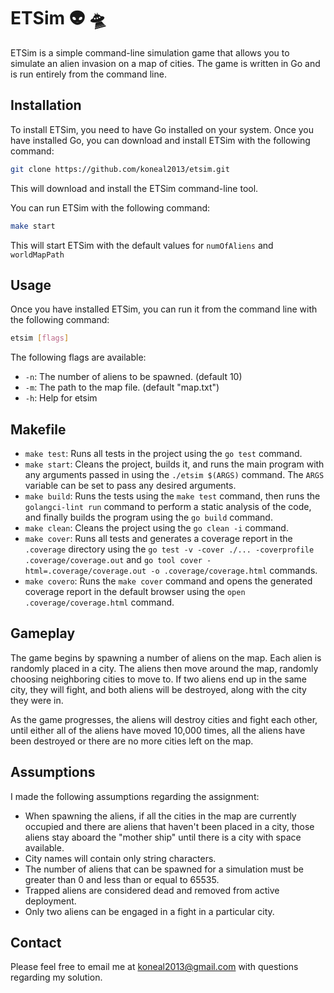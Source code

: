 # ETSim 👽 🛸

ETSim is a simple command-line simulation game that allows you to simulate an alien invasion on a map of cities. The game is written in Go and is run entirely from the command line.

## Installation

To install ETSim, you need to have Go installed on your system. Once you have installed Go, you can download and install ETSim with the following command:

```bash
git clone https://github.com/koneal2013/etsim.git
```

This will download and install the ETSim command-line tool.

You can run ETSim with the following command:

```bash
make start
```

This will start ETSim with the default values for `numOfAliens` and `worldMapPath`

## Usage

Once you have installed ETSim, you can run it from the command line with the following command:

```bash
etsim [flags]
```

The following flags are available:

* `-n`: The number of aliens to be spawned. (default 10)
* `-m`: The path to the map file. (default "map.txt")
* `-h`: Help for etsim

## Makefile

* `make test`: Runs all tests in the project using the `go test` command.
* `make start`: Cleans the project, builds it, and runs the main program with any arguments passed in using the `./etsim $(ARGS)` command. The `ARGS` variable can be set to pass any desired arguments.
* `make build`: Runs the tests using the `make test` command, then runs the `golangci-lint run` command to perform a static analysis of the code, and finally builds the program using the `go build` command.
* `make clean`: Cleans the project using the `go clean -i` command.
* `make cover`: Runs all tests and generates a coverage report in the `.coverage` directory using the `go test -v -cover ./... -coverprofile .coverage/coverage.out` and `go tool cover -html=.coverage/coverage.out -o .coverage/coverage.html` commands.
* `make covero`: Runs the `make cover` command and opens the generated coverage report in the default browser using the `open .coverage/coverage.html` command.

## Gameplay

The game begins by spawning a number of aliens on the map. Each alien is randomly placed in a city. The aliens then move around the map, randomly choosing neighboring cities to move to. If two aliens end up in the same city, they will fight, and both aliens will be destroyed, along with the city they were in.

As the game progresses, the aliens will destroy cities and fight each other, until either all of the aliens have moved 10,000 times, all the aliens have been destroyed or there are no more cities left on the map.

## Assumptions

I made the following assumptions regarding the assignment:

* When spawning the aliens, if all the cities in the map are currently occupied and there are aliens that haven't been placed in a city, those aliens stay aboard the "mother ship" until there is a city with space available.
* City names will contain only string characters.
* The number of aliens that can be spawned for a simulation must be greater than 0 and less than or equal to 65535.
* Trapped aliens are considered dead and removed from active deployment.
* Only two aliens can be engaged in a fight in a particular city.



## Contact

Please feel free to email me at [koneal2013@gmail.com](mailto:koneal2013@gmail.com) with questions regarding my solution.

